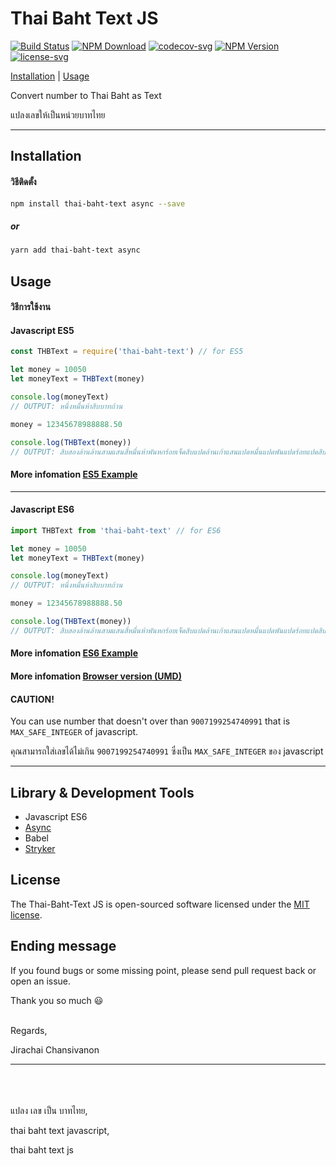 # Thai Baht Text JS

[![Build Status](https://img.shields.io/travis/antronic/thai-baht-text-js.svg?style=flat-square)](https://travis-ci.org/antronic/thai-baht-text-js)
[![NPM Download](https://img.shields.io/npm/dt/thai-baht-text.svg?style=flat-square)](https://www.npmjs.com/package/thai-baht-text)
[![codecov-svg](https://img.shields.io/codecov/c/github/antronic/thai-baht-text-js.svg?style=flat-square)](https://codecov.io/gh/antronic/thai-baht-text-js)
[![NPM Version](https://img.shields.io/npm/v/thai-baht-text.svg?style=flat-square)](https://www.npmjs.com/package/thai-baht-text)
[![license-svg](https://img.shields.io/badge/license-MIT-blue.svg?style=flat-square)](https://opensource.org/licenses/MIT)

[Installation](https://github.com/antronic/thai-baht-text-js#installation) | [Usage](https://github.com/antronic/thai-baht-text-js#usage)

Convert number to Thai Baht as Text

แปลงเลขให้เป็นหน่วยบาทไทย

___

## Installation
#### วิธีติดตั้ง
```bash
npm install thai-baht-text async --save
```
##### or
```bash
yarn add thai-baht-text async
```
<!--
NOT AVAILABLE YET!
##### or
```bash
bower install thai-baht-text --save
``` -->


## Usage

#### วิธีการใช้งาน

#### Javascript ES5

```javascript
const THBText = require('thai-baht-text') // for ES5

let money = 10050
let moneyText = THBText(money)

console.log(moneyText)
// OUTPUT: หนึ่งหมื่นห้าสิบบาทถ้วน

money = 12345678988888.50

console.log(THBText(money))
// OUTPUT: สิบสองล้านล้านสามแสนสี่หมื่นห้าพันหกร้อยเจ็ดสิบแปดล้านเก้าแสนแปดหมื่นแปดพันแปดร้อยแปดสิบแปดบาทห้าสิบสตางค์
```
#### More infomation [ES5 Example](https://github.com/antronic/thai-baht-text-js/blob/master/example/example_es5.js)
___

#### Javascript ES6

```javascript
import THBText from 'thai-baht-text' // for ES6

let money = 10050
let moneyText = THBText(money)

console.log(moneyText)
// OUTPUT: หนึ่งหมื่นห้าสิบบาทถ้วน

money = 12345678988888.50

console.log(THBText(money))
// OUTPUT: สิบสองล้านล้านสามแสนสี่หมื่นห้าพันหกร้อยเจ็ดสิบแปดล้านเก้าแสนแปดหมื่นแปดพันแปดร้อยแปดสิบแปดบาทห้าสิบสตางค์
```

#### More infomation [ES6 Example](https://github.com/antronic/thai-baht-text-js/blob/master/example/example_es6.js)


#### More infomation [Browser version (UMD)](https://github.com/antronic/thai-baht-text-js/blob/master/example/example_umd.js)

#### CAUTION!

You can use number that doesn't over than `9007199254740991` that is `MAX_SAFE_INTEGER` of javascript.

คุณสามารถใส่เลขได้ไม่เกิน `9007199254740991` ซึ่งเป็น `MAX_SAFE_INTEGER` ของ javascript
___
## Library & Development Tools
* Javascript ES6
* [Async](https://github.com/caolan/async)
* Babel
* [Stryker](https://stryker-mutator.io/)

## License
The Thai-Baht-Text JS is open-sourced software licensed under the [MIT license](https://opensource.org/licenses/MIT).

## Ending message
If you found bugs or some missing point, please send pull request back or open an issue.

Thank you so much 😃
<br /><br />

Regards,

Jirachai Chansivanon
___
<br /><br /><br />
แปลง เลข เป็น บาทไทย,

thai baht text javascript,

thai baht text js
